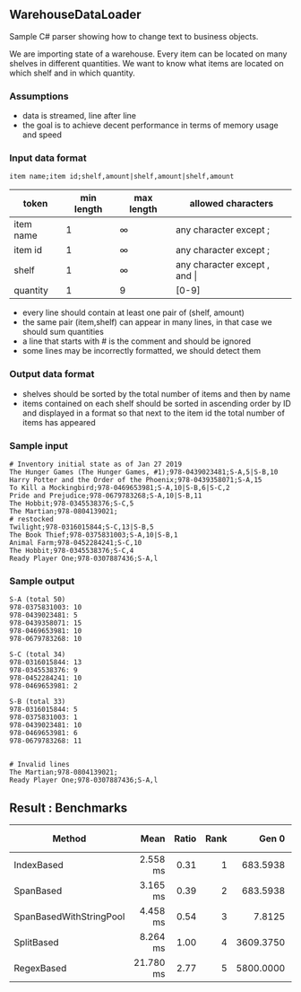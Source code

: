 ﻿## WarehouseDataLoader
Sample C# parser showing how to change text to business objects.

We are importing state of a warehouse. Every item can be located on many shelves in different quantities. We want to know what items are located on which shelf and in which quantity.

### Assumptions
- data is streamed, line after line
- the goal is to achieve decent performance in terms of memory usage and speed

### Input data format
```
item name;item id;shelf,amount|shelf,amount|shelf,amount
```
token        | min length | max length | allowed characters
------------ | ---------- | -----------| ------------
item name    | 1          | ∞          | any character except ;
item id      | 1          | ∞          | any character except ;
shelf        | 1          | ∞          | any character except , and \|
quantity     | 1          | 9          | [0-9]

- every line should contain at least one pair of (shelf, amount)
- the same pair (item,shelf) can appear in many lines, in that case we should sum quantities
- a line that starts with # is the comment and should be ignored
- some lines may be incorrectly formatted, we should detect them

### Output data format
- shelves should be sorted by the total number of items and then by name
- items contained on each shelf should be sorted in ascending order by ID and displayed in a format so that next to the item id
the total number of items has appeared

### Sample input
```
# Inventory initial state as of Jan 27 2019
The Hunger Games (The Hunger Games, #1);978-0439023481;S-A,5|S-B,10
Harry Potter and the Order of the Phoenix;978-0439358071;S-A,15
To Kill a Mockingbird;978-0469653981;S-A,10|S-B,6|S-C,2
Pride and Prejudice;978-0679783268;S-A,10|S-B,11
The Hobbit;978-0345538376;S-C,5
The Martian;978-0804139021;
# restocked
Twilight;978-0316015844;S-C,13|S-B,5
The Book Thief;978-0375831003;S-A,10|S-B,1
Animal Farm;978-0452284241;S-C,10
The Hobbit;978-0345538376;S-C,4
Ready Player One;978-0307887436;S-A,l
```


### Sample output
```
S-A (total 50)
978-0375831003: 10
978-0439023481: 5
978-0439358071: 15
978-0469653981: 10
978-0679783268: 10

S-C (total 34)
978-0316015844: 13
978-0345538376: 9
978-0452284241: 10
978-0469653981: 2

S-B (total 33)
978-0316015844: 5
978-0375831003: 1
978-0439023481: 10
978-0469653981: 6
978-0679783268: 11


# Invalid lines
The Martian;978-0804139021;
Ready Player One;978-0307887436;S-A,l
```

## Result : Benchmarks

|                  Method |      Mean | Ratio | Rank |     Gen 0 | Gen 1 | Gen 2 |  Allocated |
|------------------------ |----------:|------:|-----:|----------:|------:|------:|-----------:|
|              IndexBased |  2.558 ms |  0.31 |    1 |  683.5938 |     - |     - | 1051.46 KB |
|               SpanBased |  3.165 ms |  0.39 |    2 |  683.5938 |     - |     - | 1051.45 KB |
| SpanBasedWithStringPool |  4.458 ms |  0.54 |    3 |    7.8125 |     - |     - |    19.5 KB |
|              SplitBased |  8.264 ms |  1.00 |    4 | 3609.3750 |     - |     - | 5541.26 KB |
|              RegexBased | 21.780 ms |  2.77 |    5 | 5800.0000 |     - |     - | 8978.76 KB |
